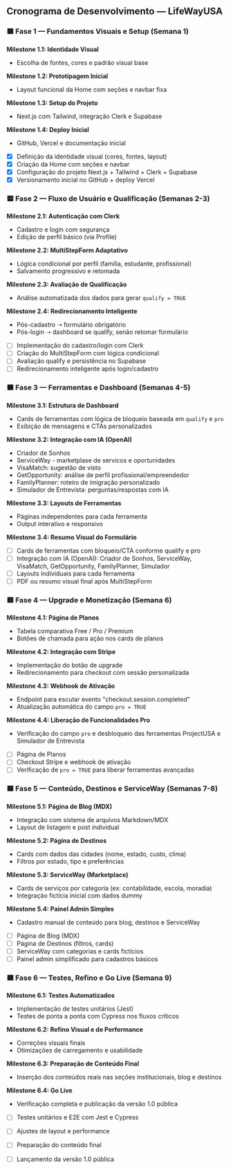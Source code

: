 ## Cronograma de Desenvolvimento — LifeWayUSA

### 🟩 Fase 1 — Fundamentos Visuais e Setup (Semana 1)

**Milestone 1.1: Identidade Visual**

* Escolha de fontes, cores e padrão visual base

**Milestone 1.2: Prototipagem Inicial**

* Layout funcional da Home com seções e navbar fixa

**Milestone 1.3: Setup do Projeto**

* Next.js com Tailwind, integração Clerk e Supabase

**Milestone 1.4: Deploy Inicial**

* GitHub, Vercel e documentação inicial
* [x] Definição da identidade visual (cores, fontes, layout)
* [x] Criação da Home com seções e navbar
* [x] Configuração do projeto Next.js + Tailwind + Clerk + Supabase
* [x] Versionamento inicial no GitHub + deploy Vercel

### 🟨 Fase 2 — Fluxo de Usuário e Qualificação (Semanas 2-3)

**Milestone 2.1: Autenticação com Clerk**

* Cadastro e login com segurança
* Edição de perfil básico (via Profile)

**Milestone 2.2: MultiStepForm Adaptativo**

* Lógica condicional por perfil (família, estudante, profissional)
* Salvamento progressivo e retomada

**Milestone 2.3: Avaliação de Qualificação**

* Análise automatizada dos dados para gerar `qualify = TRUE`

**Milestone 2.4: Redirecionamento Inteligente**

* Pós-cadastro ➝ formulário obrigatório
* Pós-login ➝ dashboard se qualify, senão retomar formulário
* [ ] Implementação do cadastro/login com Clerk
* [ ] Criação do MultiStepForm com lógica condicional
* [ ] Avaliação qualify e persistência no Supabase
* [ ] Redirecionamento inteligente após login/cadastro

### 🟧 Fase 3 — Ferramentas e Dashboard (Semanas 4-5)

**Milestone 3.1: Estrutura de Dashboard**

* Cards de ferramentas com lógica de bloqueio baseada em `qualify` e `pro`
* Exibição de mensagens e CTAs personalizados

**Milestone 3.2: Integração com IA (OpenAI)**

* Criador de Sonhos  
* ServiceWay - marketplase de servicos e oportunidades
* VisaMatch: sugestão de visto
* GetOpportunity: análise de perfil profissional/empreendedor
* FamilyPlanner: roteiro de imigração personalizado
* Simulador de Entrevista: perguntas/respostas com IA

**Milestone 3.3: Layouts de Ferramentas**

* Páginas independentes para cada ferramenta
* Output interativo e responsivo

**Milestone 3.4: Resumo Visual do Formulário**


* [ ] Cards de ferramentas com bloqueio/CTA conforme qualify e pro
* [ ] Integração com IA (OpenAI): Criador de Sonhos, ServiceWay, VisaMatch, GetOpportunity, FamilyPlanner, Simulador
* [ ] Layouts individuais para cada ferramenta
* [ ] PDF ou resumo visual final após MultiStepForm

### 🟥 Fase 4 — Upgrade e Monetização (Semana 6)

**Milestone 4.1: Página de Planos**

* Tabela comparativa Free / Pro / Premium
* Botões de chamada para ação nos cards de planos

**Milestone 4.2: Integração com Stripe**

* Implementação do botão de upgrade
* Redirecionamento para checkout com sessão personalizada

**Milestone 4.3: Webhook de Ativação**

* Endpoint para escutar evento "checkout.session.completed"
* Atualização automática do campo `pro = TRUE`

**Milestone 4.4: Liberação de Funcionalidades Pro**

* Verificação do campo `pro` e desbloqueio das ferramentas ProjectUSA e Simulador de Entrevista
* [ ] Página de Planos
* [ ] Checkout Stripe e webhook de ativação
* [ ] Verificação de `pro = TRUE` para liberar ferramentas avançadas

### 🟦 Fase 5 — Conteúdo, Destinos e ServiceWay (Semanas 7-8)

**Milestone 5.1: Página de Blog (MDX)**

* Integração com sistema de arquivos Markdown/MDX
* Layout de listagem e post individual

**Milestone 5.2: Página de Destinos**

* Cards com dados das cidades (nome, estado, custo, clima)
* Filtros por estado, tipo e preferências

**Milestone 5.3: ServiceWay (Marketplace)**

* Cards de serviços por categoria (ex: contabilidade, escola, moradia)
* Integração fictícia inicial com dados dummy

**Milestone 5.4: Painel Admin Simples**

* Cadastro manual de conteúdo para blog, destinos e ServiceWay
* [ ] Página de Blog (MDX)
* [ ] Página de Destinos (filtros, cards)
* [ ] ServiceWay com categorias e cards fictícios
* [ ] Painel admin simplificado para cadastros básicos

### 🟪 Fase 6 — Testes, Refino e Go Live (Semana 9)

**Milestone 6.1: Testes Automatizados**

* Implementação de testes unitários (Jest)
* Testes de ponta a ponta com Cypress nos fluxos críticos

**Milestone 6.2: Refino Visual e de Performance**

* Correções visuais finais
* Otimizações de carregamento e usabilidade

**Milestone 6.3: Preparação de Conteúdo Final**

* Inserção dos conteúdos reais nas seções institucionais, blog e destinos

**Milestone 6.4: Go Live**

* Verificação completa e publicação da versão 1.0 pública
* [ ] Testes unitários e E2E com Jest e Cypress
* [ ] Ajustes de layout e performance
* [ ] Preparação do conteúdo final
* [ ] Lançamento da versão 1.0 pública

